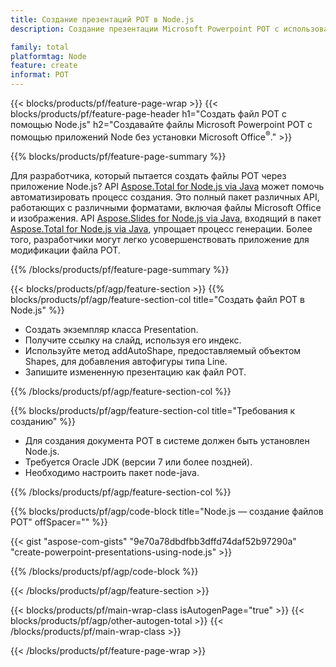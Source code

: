 ```yaml
---
title: Создание презентаций POT в Node.js
description: Создание презентации Microsoft Powerpoint POT с использованием приложений Node без использования Microsoft Office. 

family: total
platformtag: Node
feature: create
informat: POT
---
```

{{< blocks/products/pf/feature-page-wrap >}}
{{< blocks/products/pf/feature-page-header h1="Создать файл POT с помощью Node.js" h2="Создавайте файлы Microsoft Powerpoint POT с помощью приложений Node без установки Microsoft Office<sup>&reg;</sup>." >}}

{{% blocks/products/pf/feature-page-summary %}}

Для разработчика, который пытается создать файлы POT через приложение Node.js? API [Aspose.Total for Node.js via Java](https://products.aspose.com/total/ru/nodejs-java/) может помочь автоматизировать процесс создания. Это полный пакет различных API, работающих с различными форматами, включая файлы Microsoft Office и изображения. API [Aspose.Slides for Node.js via Java](https://products.aspose.com/slides/ru/nodejs-java/), входящий в пакет [Aspose.Total for Node.js via Java](https://products.aspose.com/total/ru/nodejs-java/), упрощает процесс генерации. Более того, разработчики могут легко усовершенствовать приложение для модификации файла POT. 

{{% /blocks/products/pf/feature-page-summary %}}

{{< blocks/products/pf/agp/feature-section >}}
{{% blocks/products/pf/agp/feature-section-col title="Создать файл POT в Node.js" %}}

- Создать экземпляр класса Presentation.
- Получите ссылку на слайд, используя его индекс.
- Используйте метод addAutoShape, предоставляемый объектом Shapes, для добавления автофигуры типа Line.
- Запишите измененную презентацию как файл POT.

{{% /blocks/products/pf/agp/feature-section-col %}}

{{% blocks/products/pf/agp/feature-section-col title="Требования к созданию" %}}

- Для создания документа POT в системе должен быть установлен Node.js.
- Требуется Oracle JDK (версии 7 или более поздней).
- Необходимо настроить пакет node-java.

{{% /blocks/products/pf/agp/feature-section-col %}}

{{% blocks/products/pf/agp/code-block title="Node.js — создание файлов POT" offSpacer="" %}}

{{< gist "aspose-com-gists" "9e70a78dbdfbb3dffd74daf52b97290a" "create-powerpoint-presentations-using-node.js" >}}

{{% /blocks/products/pf/agp/code-block %}}

{{< /blocks/products/pf/agp/feature-section >}}

{{< blocks/products/pf/main-wrap-class isAutogenPage="true" >}}
{{< blocks/products/pf/agp/other-autogen-total >}}
{{< /blocks/products/pf/main-wrap-class >}}

{{< /blocks/products/pf/feature-page-wrap >}}